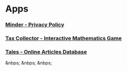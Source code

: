 # Apps

### [Minder - Privacy Policy](http://wattholm.github.io/apps/minder/privacy)

### [Tax Collector - Interactive Mathematics Game](https://thetaxcollector.herokuapp.com)

### [Tales - Online Articles Database](https://tales-from-a-mongo-db.herokuapp.com)

&nbps;
&nbps;
&nbps;
